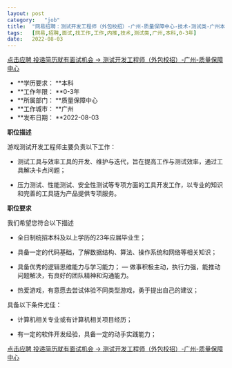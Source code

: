 ```yaml
---
layout:	post
category:	"job"
title:	"网易招聘：测试开发工程师（外包校招）-广州-质量保障中心-技术-测试类-广州本科0-3年"
tags:	[网易,招聘,面试,找工作,工作,内推,技术,测试类,广州,本科,0-3年]
date:	2022-08-03
---
```


[点击应聘 投递简历就有面试机会 ->  测试开发工程师（外包校招）-广州-质量保障中心](http://mobile.bole.netease.com/bole/boleDetail?id=42063&employeeId=346f03c3cda5f04c&key=all)



- **学历要求： **本科
- **工作年限： **0-3年
- **所属部门： **质量保障中心
- **工作城市： **广州
- **发布日期： **2022-08-03



**职位描述**

游戏测试开发工程师主要负责以下工作：

- 测试工具与效率工具的开发、维护与迭代，旨在提高工作与测试效率，通过工具解决卡点问题；

- 压力测试、性能测试、安全性测试等专项方面的工具开发工作，以专业的知识和完善的工具链为产品提供专项服务。





**职位要求**

我们希望您符合以下描述

- 全日制统招本科及以上学历的23年应届毕业生；

- 具备一定的代码基础，了解数据结构、算法、操作系统和网络等相关知识；

- 具备优秀的逻辑思维能力与学习能力； — 做事积极主动，执行力强，能推动问题解决，有良好的团队精神和沟通能力。

- 热爱游戏，有意愿去尝试体验不同类型游戏，勇于提出自己的建议；

具备以下条件尤佳：

- 计算机相关专业或有计算机相关项目经历；

- 有一定的软件开发经验，具备一定的动手实践能力；





[点击应聘 投递简历就有面试机会 ->  测试开发工程师（外包校招）-广州-质量保障中心](http://mobile.bole.netease.com/bole/boleDetail?id=42063&employeeId=346f03c3cda5f04c&key=all)